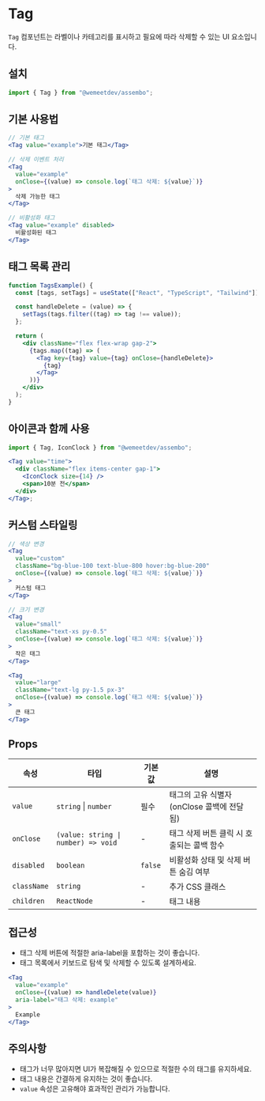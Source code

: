 # Tag

`Tag` 컴포넌트는 라벨이나 카테고리를 표시하고 필요에 따라 삭제할 수 있는 UI 요소입니다.

## 설치

```jsx
import { Tag } from "@wemeetdev/assembo";
```

## 기본 사용법

```jsx
// 기본 태그
<Tag value="example">기본 태그</Tag>

// 삭제 이벤트 처리
<Tag
  value="example"
  onClose={(value) => console.log(`태그 삭제: ${value}`)}
>
  삭제 가능한 태그
</Tag>

// 비활성화 태그
<Tag value="example" disabled>
  비활성화된 태그
</Tag>
```

## 태그 목록 관리

```jsx
function TagsExample() {
  const [tags, setTags] = useState(["React", "TypeScript", "Tailwind"]);

  const handleDelete = (value) => {
    setTags(tags.filter((tag) => tag !== value));
  };

  return (
    <div className="flex flex-wrap gap-2">
      {tags.map((tag) => (
        <Tag key={tag} value={tag} onClose={handleDelete}>
          {tag}
        </Tag>
      ))}
    </div>
  );
}
```

## 아이콘과 함께 사용

```jsx
import { Tag, IconClock } from "@wemeetdev/assembo";

<Tag value="time">
  <div className="flex items-center gap-1">
    <IconClock size={14} />
    <span>10분 전</span>
  </div>
</Tag>;
```

## 커스텀 스타일링

```jsx
// 색상 변경
<Tag
  value="custom"
  className="bg-blue-100 text-blue-800 hover:bg-blue-200"
  onClose={(value) => console.log(`태그 삭제: ${value}`)}
>
  커스텀 태그
</Tag>

// 크기 변경
<Tag
  value="small"
  className="text-xs py-0.5"
  onClose={(value) => console.log(`태그 삭제: ${value}`)}
>
  작은 태그
</Tag>

<Tag
  value="large"
  className="text-lg py-1.5 px-3"
  onClose={(value) => console.log(`태그 삭제: ${value}`)}
>
  큰 태그
</Tag>
```

## Props

| 속성        | 타입                                | 기본값  | 설명                                       |
| ----------- | ----------------------------------- | ------- | ------------------------------------------ |
| `value`     | `string` \| `number`                | 필수    | 태그의 고유 식별자 (onClose 콜백에 전달됨) |
| `onClose`   | `(value: string \| number) => void` | -       | 태그 삭제 버튼 클릭 시 호출되는 콜백 함수  |
| `disabled`  | `boolean`                           | `false` | 비활성화 상태 및 삭제 버튼 숨김 여부       |
| `className` | `string`                            | -       | 추가 CSS 클래스                            |
| `children`  | `ReactNode`                         | -       | 태그 내용                                  |

## 접근성

- 태그 삭제 버튼에 적절한 aria-label을 포함하는 것이 좋습니다.
- 태그 목록에서 키보드로 탐색 및 삭제할 수 있도록 설계하세요.

```jsx
<Tag
  value="example"
  onClose={(value) => handleDelete(value)}
  aria-label="태그 삭제: example"
>
  Example
</Tag>
```

## 주의사항

- 태그가 너무 많아지면 UI가 복잡해질 수 있으므로 적절한 수의 태그를 유지하세요.
- 태그 내용은 간결하게 유지하는 것이 좋습니다.
- `value` 속성은 고유해야 효과적인 관리가 가능합니다.
